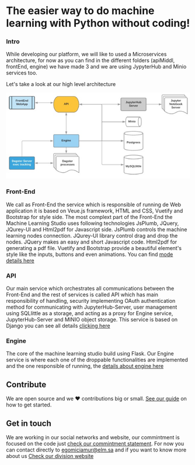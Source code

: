 # The easier way to do machine learning with Python without coding!

### Intro

While developing our platform, we will like to used a Microservices architecture, for now as you can find in the different folders (apiMiddl, frontEnd, engine) we have made 3 and we are using JypyterHub and Minio services too. 

Let's take a look at our high level architecture

![](images/arch.jpg)


### Front-End

We call as Front-End the service which is responsible of running de Web application it is based on Veue.js framework, HTML and CSS, Vuetify and Bootstrap for style side. The most complext part of the Front-End the Machine Learning Studio uses following technologies JsPlumb, JQuery, JQurey-UI and Html2pdf for Javascript side. JsPlumb controls the machine learning nodes connection. JQurey-UI library control drag and drop the nodes. JQuery makes an easy and short Javascript code. Html2pdf for generating a pdf file. Vuetify and Bootstrap provide a beautiful element's style like the inputs, buttons and even animations. You can find [mode details here](https://github.com/elmpystudio/eps/blob/main/frontEnd/README.md)


### API

Our main service which orchestrates all communications between the Front-End and the rest of services is called API which has main responsibility of handling, security implementing OAuth authentication method for communicating with JupyterHub-Server, user management using SQLlittle as a storage, and acting as a proxy for Engine service, JupyterHub-Server and MINIO object storage. This service is based on Django you can see all details [clicking here](https://github.com/elmpystudio/eps/blob/main/apiMiddl/README.md)

### Engine

The core of the machine learning studio build using Flask. Our Engine service is where each one of the droppable functionalities are implemented and the one responsible of running, the [details about engine here](https://github.com/elmpystudio/eps/blob/main/engine/README.md)

## Contribute 

We are open source and we ❤️ contributions big or small. [See our guide](https://github.com/elmpystudio/eps/blob/main/README.md) on how to get started.


## Get in touch 

We are working in our social networks and website, our commintment is focused on the code just [check our commintment statement](https://github.com/elmpystudio/eps/blob/main/COMMINTMENT.md).
For now you can contact directly to egomiciamur@elm.sa and if you want to know more about us [Check our division website](https://elm.sa/en/research-and-innovation/Pages/overview.aspx) 



